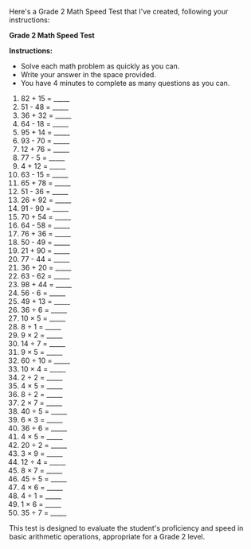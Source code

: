 Here's a Grade 2 Math Speed Test that I've created, following your instructions:

**Grade 2 Math Speed Test**

**Instructions:**
- Solve each math problem as quickly as you can.
- Write your answer in the space provided.
- You have 4 minutes to complete as many questions as you can.

1) 82 + 15 = _____
2) 51 - 48 = _____
3) 36 + 32 = _____
4) 64 - 18 = _____
5) 95 + 14 = _____
6) 93 - 70 = _____
7) 12 + 76 = _____
8) 77 - 5 = _____
9) 4 + 12 = _____
10) 63 - 15 = _____
11) 65 + 78 = _____
12) 51 - 36 = _____
13) 26 + 92 = _____
14) 91 - 90 = _____
15) 70 + 54 = _____
16) 64 - 58 = _____
17) 76 + 36 = _____
18) 50 - 49 = _____
19) 21 + 90 = _____
20) 77 - 44 = _____
21) 36 + 20 = _____
22) 63 - 62 = _____
23) 98 + 44 = _____
24) 56 - 6 = _____
25) 49 + 13 = _____
26) 36 ÷ 6 = _____
27) 10 × 5 = _____
28) 8 ÷ 1 = _____
29) 9 × 2 = _____
30) 14 ÷ 7 = _____
31) 9 × 5 = _____
32) 60 ÷ 10 = _____
33) 10 × 4 = _____
34) 2 ÷ 2 = _____
35) 4 × 5 = _____
36) 8 ÷ 2 = _____
37) 2 × 7 = _____
38) 40 ÷ 5 = _____
39) 6 × 3 = _____
40) 36 ÷ 6 = _____
41) 4 × 5 = _____
42) 20 ÷ 2 = _____
43) 3 × 9 = _____
44) 12 ÷ 4 = _____
45) 8 × 7 = _____
46) 45 ÷ 5 = _____
47) 4 × 6 = _____
48) 4 ÷ 1 = _____
49) 1 × 6 = _____
50) 35 ÷ 7 = _____

This test is designed to evaluate the student's proficiency and speed in basic arithmetic operations, appropriate for a Grade 2 level.